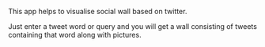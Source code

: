 This app helps to visualise social wall based on twitter.

Just enter a tweet word or query and you will get a wall
consisting of tweets containing that word along with pictures.